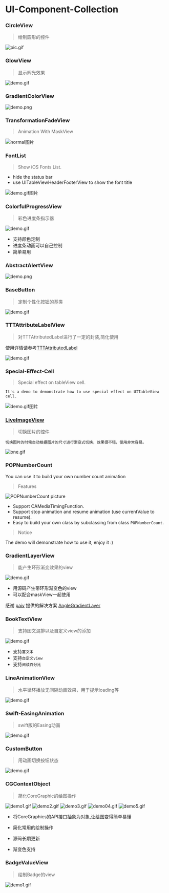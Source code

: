 # UI-Component-Collection

### CircleView

> 绘制圆形的控件

![pic.gif](http://images.cnitblog.com/blog2015/607542/201505/122245114548878.gif)


### GlowView

> 显示辉光效果

![demo.gif](http://images0.cnblogs.com/blog2015/607542/201507/052315196851908.gif)


### GradientColorView

![demo.png](http://images2015.cnblogs.com/blog/607542/201512/607542-20151215220156334-1605653129.png)


### TransformationFadeView

> Animation With MaskView

![normal图片](http://images.cnitblog.com/blog2015/607542/201504/161449574327027.gif) 


### FontList

> Show iOS Fonts List.

* hide the status bar
* use UITableViewHeaderFooterView to show the font title

![demo.gif图片](http://images.cnitblog.com/blog2015/607542/201504/081415404465434.gif) 


### ColorfulProgressView

> 彩色进度条指示器

![demo.gif](http://images0.cnblogs.com/blog2015/607542/201507/132035475636980.gif)

* 支持颜色定制
* 进度条动画可以自己控制
* 简单易用


### AbstractAlertView

![demo.png](http://images2015.cnblogs.com/blog/607542/201510/607542-20151015221733054-1203351216.png)


### BaseButton

> 定制个性化按钮的基类

![demo.gif](http://images0.cnblogs.com/blog2015/607542/201508/272031107656103.gif)


### TTTAttributeLabelView

> 对TTTAttributedLabel进行了一定的封装,简化使用

使用详情请参考[TTTAttributedLabel](https://github.com/TTTAttributedLabel/TTTAttributedLabel)

![demo.gif](http://images0.cnblogs.com/blog2015/607542/201506/131111327239875.gif)


### Special-Effect-Cell

> Special effect on tableView cell.

```
It's a demo to demonstrate how to use special effect on UITableView cell.
```

![demo.gif图片](http://images.cnitblog.com/blog2015/607542/201504/091134007433262.gif) 


### [LiveImageView](http://www.cnblogs.com/YouXianMing/p/4470433.html)

> 切换图片的控件

```
切换图片的时候自动根据图片的尺寸进行渐变式切换，效果很不错，使用非常容易。
```

![one.gif](http://images.cnitblog.com/blog2015/607542/201505/011028213653537.gif)


### POPNumberCount

You can use it to build your own number count animation

> Features

![POPNumberCount picture](http://images.cnitblog.com/blog2015/607542/201504/101457451803342.gif) 

* Support CAMediaTimingFunction.
* Support stop animation and resume animation (use currentValue to resume).
* Easy to build your own class by subclassing from class `POPNumberCount`.

> Notice

The demo will demonstrate how to use it, enjoy it :)


### GradientLayerView

> 能产生环形渐变效果的view

![demo.gif](http://images0.cnblogs.com/blog2015/607542/201505/151112010321294.gif)

* 用源码产生带环形渐变色的view
* 可以配合maskView一起使用

感谢 [paiv](https://github.com/paiv) 提供的解决方案 [AngleGradientLayer](https://github.com/paiv/AngleGradientLayer)


### BookTextView

> 支持图文混排以及自定义view的添加

![demo.gif](http://images0.cnblogs.com/blog2015/607542/201505/181608213229505.gif)

* 支持`富文本`
* 支持`自定义view`
* 支持`阅读百分比`


### LineAnimationView

> 水平循环播放无间隔动画效果，用于提示loading等

![demo.gif](http://images0.cnblogs.com/blog2015/607542/201507/041355326632281.gif)


### Swift-EasingAnimation

> swift版的Easing动画

![demo.gif](http://images2015.cnblogs.com/blog/607542/201510/607542-20151021144536895-433981780.gif)

### CustomButton

> 用动画切换按钮状态

![demo.gif](http://images2015.cnblogs.com/blog/607542/201605/607542-20160521232421951-1316626365.gif)


### CGContextObject

> 简化CoreGraphic的绘图操作

![demo1.gif](http://images0.cnblogs.com/blog2015/607542/201507/041039411854792.gif)
![demo2.gif](http://images0.cnblogs.com/blog2015/607542/201507/041040217088576.gif)
![demo3.gif](http://images0.cnblogs.com/blog2015/607542/201507/041041077084656.gif)
![demo04.gif](http://images0.cnblogs.com/blog2015/607542/201507/041041500366624.gif)
![demo5.gif](http://images0.cnblogs.com/blog2015/607542/201507/041042389172460.gif)

* 将CoreGraphics的API接口抽象为对象,让绘图变得简单易懂

* 简化常用的绘制操作

* 源码长期更新

* 渐变色支持

### BadgeValueView

> 绘制Badge的view

![demo1.gif](http://images2015.cnblogs.com/blog/607542/201606/607542-20160609092931199-957602026.gif)
